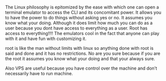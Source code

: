 The Linux philosophy is epitomized by the ease with which one can open a terminal
 emulator to access the CLI and its concomitant power. It allows you to have the power 
 to do things without asking yes or no. It assumes you know what your doing. Although it
  does limit how much you can do as a user because you dont have access to everything
  as a user. Root has access to everything!!!! The emulators cool in the fact that
  anyone can play with it and have fun with customizing it.

root is like the man without limits with linux so anything done with root is said and
done and it has no restrictions. No are you sure because if you are the root it assumes
you know what your doing and that your always sure.

Also VPS are useful because you have control over the machine 
and don’t necessarily have to run machine.